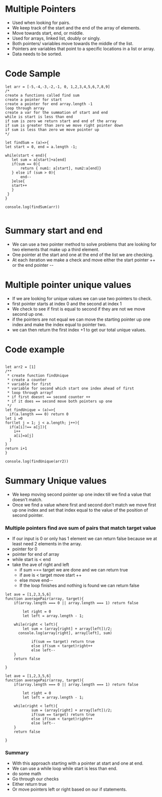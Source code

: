 # Multiple Pointers
- Used when looking for pairs.
- We keep track of the start and the end of the array of elements.
- Move towards start, end, or middle.
- Used for arrays, linked list, doubly or singly.
- Both pointers/ variables move towards the middle of the list.
- Pointers are variables that point to a specific locations in a list or array.
- Data needs to be sorted.

 # Code Sample
 ```
 let arr = [-5,-4,-3,-2,-1, 0, 1,2,3,4,5,6,7,8,9]
/*
create a functions called find sum
create a pointer for start
create a pointer for end array.length -1
loop through array 
create a var for the summation of start and end
while is start is less than end
if sum is zero we return start and end of the array
if sum is greater than zero we move right pointer down
if sum is less than zero we move pointer up
*/ 

let findSum = (a)=>{
let start = 0, end = a.length -1;

while(start < end){
    let sum = a[start]+a[end]
    if(sum == 0){
        return { num1: a[start], num2:a[end]}
    } else if (sum > 0){
        end--
    }else{
    start++
    }
  }
}

console.log(findSum(arr))


```
# Summary start and end
- We can use a two pointer method to solve problems that are looking for two elements that make up a third element.
- One pointer at the start and one at the end of the list we are checking.
- At each iteration we make a check and move either the start pointer ++ or the end pointer --

# Multiple pointer unique values
- If we are looking for unique values we can use two pointers to check.
- first pointer starts at index 0 and the second at index 1
- We check to see if first is equal to second if they are not we move second up one.
- if the pointers are not equal we can move the starting pointer up one index and make the index equal to pointer two.
- we can then return the first index +1 to get our total unique values.


# Code example
```

let arr2 = [1]
/**
 * create function findUnique
 * create a counter 
 * variable for first
 * variable for second which start one index ahead of first
 * loop through arrayf
 * if first doesnt == second counter ++
 * if it does == second move both pointers up one
 */
let findUnique = (a)=>{
  if(a.length === 0) return 0
let i =0
for(let j = 1; j < a.length; j++){
  if(a[i]!== a[j]){
    i++
    a[i]=a[j]
  }
}
return i+1
}

console.log(findUnique(arr2))
```

# Summary Unique values
- We keep moving second pointer up one index till we find a value that doesn't match.
- Once we find a value where first and second don't match we move first up one index and set that index equal to the value of the position of second pointer.



### Multiple pointers find ave sum of pairs that match target value
- If our input is 0 or only has 1 element we can return false because we at least need 2 elements in the array.
- pointer for 0
- pointer for end of array
- while start is < end
- take the ave of right and left
  - if sum === target we are done and we can return true
  - if ave is < target move start ++
  - else move end--
  - If the loop finishes and nothing is found we can return false
```
let ave = [1,2,3,5,6]
function averagePair(array, target){
    if(array.length === 0 || array.length === 1) return false

        let right = 0
        let left = array.length - 1;
    
    while(right < left){
        let sum = (array[right] + array[left])/2;
      console.log(array[right], array[left], sum)
            
            if(sum == target) return true
            else if(sum < target)right++
            else left--       
    }
    return false

}
```
```
let ave = [1,2,3,5,6]
function averagePair(array, target){
    if(array.length === 0 || array.length === 1) return false

        let right = 0
        let left = array.length - 1;
    
    while(right < left){
            sum = (array[right] + array[left])/2;
            if(sum == target) return true
            else if(sum < target)right++
            else left--       
    }
    return false

}
```
### Summary 
- With this approach starting with a pointer at start and one at end.
- We can use a while loop while start is less than end.
- do some math
- Go through our checks
- Either return true
- Or move pointers left or right based on our if statements.